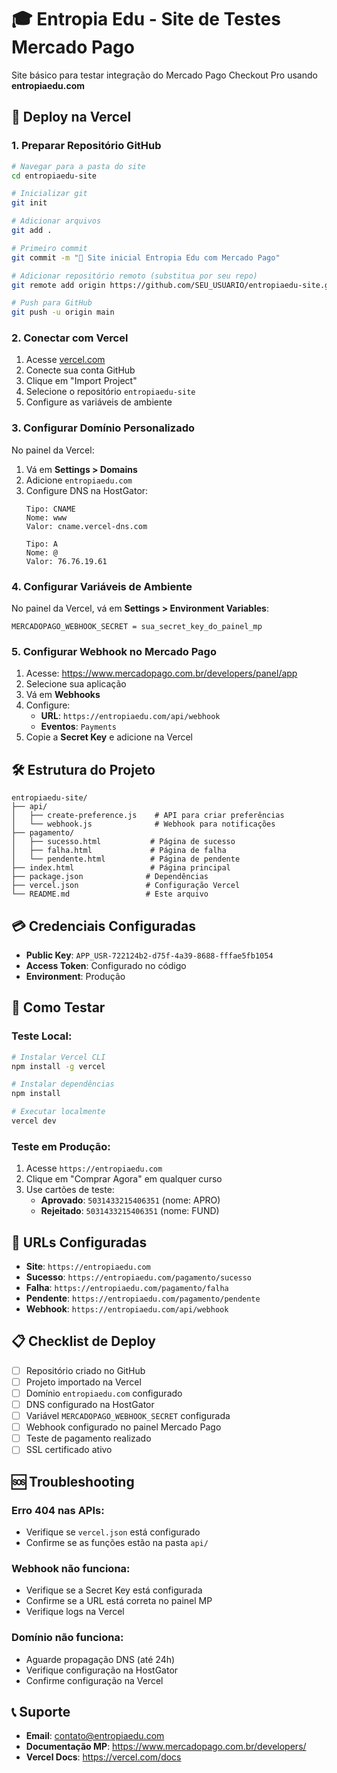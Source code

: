 # 🎓 Entropia Edu - Site de Testes Mercado Pago

Site básico para testar integração do Mercado Pago Checkout Pro usando **entropiaedu.com**

## 🚀 Deploy na Vercel

### 1. **Preparar Repositório GitHub**

```bash
# Navegar para a pasta do site
cd entropiaedu-site

# Inicializar git
git init

# Adicionar arquivos
git add .

# Primeiro commit
git commit -m "🎉 Site inicial Entropia Edu com Mercado Pago"

# Adicionar repositório remoto (substitua por seu repo)
git remote add origin https://github.com/SEU_USUARIO/entropiaedu-site.git

# Push para GitHub
git push -u origin main
```

### 2. **Conectar com Vercel**

1. Acesse [vercel.com](https://vercel.com)
2. Conecte sua conta GitHub
3. Clique em "Import Project"
4. Selecione o repositório `entropiaedu-site`
5. Configure as variáveis de ambiente

### 3. **Configurar Domínio Personalizado**

No painel da Vercel:
1. Vá em **Settings > Domains**
2. Adicione `entropiaedu.com`
3. Configure DNS na HostGator:
   ```
   Tipo: CNAME
   Nome: www
   Valor: cname.vercel-dns.com
   
   Tipo: A
   Nome: @
   Valor: 76.76.19.61
   ```

### 4. **Configurar Variáveis de Ambiente**

No painel da Vercel, vá em **Settings > Environment Variables**:

```
MERCADOPAGO_WEBHOOK_SECRET = sua_secret_key_do_painel_mp
```

### 5. **Configurar Webhook no Mercado Pago**

1. Acesse: https://www.mercadopago.com.br/developers/panel/app
2. Selecione sua aplicação
3. Vá em **Webhooks**
4. Configure:
   - **URL**: `https://entropiaedu.com/api/webhook`
   - **Eventos**: `Payments`
5. Copie a **Secret Key** e adicione na Vercel

## 🛠 Estrutura do Projeto

```
entropiaedu-site/
├── api/
│   ├── create-preference.js    # API para criar preferências
│   └── webhook.js              # Webhook para notificações
├── pagamento/
│   ├── sucesso.html           # Página de sucesso
│   ├── falha.html             # Página de falha
│   └── pendente.html          # Página de pendente
├── index.html                 # Página principal
├── package.json              # Dependências
├── vercel.json               # Configuração Vercel
└── README.md                 # Este arquivo
```

## 💳 Credenciais Configuradas

- **Public Key**: `APP_USR-722124b2-d75f-4a39-8688-fffae5fb1054`
- **Access Token**: Configurado no código
- **Environment**: Produção

## 🧪 Como Testar

### **Teste Local:**
```bash
# Instalar Vercel CLI
npm install -g vercel

# Instalar dependências
npm install

# Executar localmente
vercel dev
```

### **Teste em Produção:**
1. Acesse `https://entropiaedu.com`
2. Clique em "Comprar Agora" em qualquer curso
3. Use cartões de teste:
   - **Aprovado**: `5031433215406351` (nome: APRO)
   - **Rejeitado**: `5031433215406351` (nome: FUND)

## 🔧 URLs Configuradas

- **Site**: `https://entropiaedu.com`
- **Sucesso**: `https://entropiaedu.com/pagamento/sucesso`
- **Falha**: `https://entropiaedu.com/pagamento/falha`
- **Pendente**: `https://entropiaedu.com/pagamento/pendente`
- **Webhook**: `https://entropiaedu.com/api/webhook`

## 📋 Checklist de Deploy

- [ ] Repositório criado no GitHub
- [ ] Projeto importado na Vercel
- [ ] Domínio `entropiaedu.com` configurado
- [ ] DNS configurado na HostGator
- [ ] Variável `MERCADOPAGO_WEBHOOK_SECRET` configurada
- [ ] Webhook configurado no painel Mercado Pago
- [ ] Teste de pagamento realizado
- [ ] SSL certificado ativo

## 🆘 Troubleshooting

### **Erro 404 nas APIs:**
- Verifique se `vercel.json` está configurado
- Confirme se as funções estão na pasta `api/`

### **Webhook não funciona:**
- Verifique se a Secret Key está configurada
- Confirme se a URL está correta no painel MP
- Verifique logs na Vercel

### **Domínio não funciona:**
- Aguarde propagação DNS (até 24h)
- Verifique configuração na HostGator
- Confirme configuração na Vercel

## 📞 Suporte

- **Email**: contato@entropiaedu.com
- **Documentação MP**: https://www.mercadopago.com.br/developers/
- **Vercel Docs**: https://vercel.com/docs